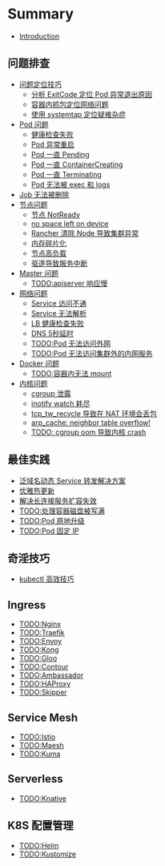 # Summary

- [Introduction](README.md)

## 问题排查

- [问题定位技巧](troubleshooting/debug-skill/README.md)
  - [分析 ExitCode 定位 Pod 异常退出原因](troubleshooting/debug-skill/analysis-exitcode.md)
  - [容器内抓包定位网络问题](troubleshooting/debug-skill/capture-packets-in-container.md)
  - [使用 systemtap 定位疑难杂症](troubleshooting/debug-skill/use-systemtap-to-locate-problems.md)
- [Pod 问题]()
  - [健康检查失败](troubleshooting/pod/healthcheck-failed.md)
  - [Pod 异常重启](troubleshooting/pod/pod-restart.md)
  - [Pod 一直 Pending](troubleshooting/pod/pod-pending-forever.md)
  - [Pod 一直 ContainerCreating](troubleshooting/pod/pod-containercreating-forever.md)
  - [Pod 一直 Terminating](troubleshooting/pod/pod-terminating-forever.md)
  - [Pod 无法被 exec 和 logs](troubleshooting/pod/pod-cannot-exec-or-logs.md)
- [Job 无法被删除](troubleshooting/cannot-delete-job.md)
- [节点问题]()
  - [节点 NotReady](troubleshooting/node/node-notready.md)
  - [no space left on device](troubleshooting/node/no-space-left-on-device.md)
  - [Rancher 清除 Node 导致集群异常](troubleshooting/node/rancher-remove-node-cause-cluster-abnormal.md)
  - [内存碎片化](troubleshooting/node/memory-fragmentation.md)
  - [节点高负载](troubleshooting/node/high-load-on-node.md)
  - [驱逐导致服务中断](troubleshooting/node/eviction-leads-to-service-disruption.md)
- [Master 问题]()
  - [TODO:apiserver 响应慢]()
- [网络问题]()
  - [Service 访问不通](troubleshooting/network/service-unreachable.md)
  - [Service 无法解析](troubleshooting/network/service-cannot-resolve.md)
  - [LB 健康检查失败](troubleshooting/network/lb-healthcheck-failed.md)
  - [DNS 5秒延时](troubleshooting/network/dns-lookup-5s-delay.md)
  - [TODO:Pod 无法访问外网]()
  - [TODO:Pod 无法访问集群外的内网服务]()
- [Docker 问题]()
  - [TODO:容器内无法 mount]()
- [内核问题]()
  - [cgroup 泄露](troubleshooting/kernel/cgroup-leaking.md)
  - [inotify watch 耗尽](troubleshooting/kernel/runnig-out-of-inotify-watches.md)
  - [tcp_tw_recycle 导致在 NAT 环境会丢包](troubleshooting/kernel/lost-packets-in-nat-environment-once-enable-tcp_tw_recycle.md)
  - [arp_cache: neighbor table overflow!](troubleshooting/kernel/arp_cache-neighbor-table-overflow.md)
  - [TODO: cgroup oom 导致内核 crash]()

## 最佳实践

- [泛域名动态 Service 转发解决方案](solution/wildcard-domain-forward.md)
- [优雅热更新](solution/kubernetes-grace-update.md)
- [解决长连接服务扩容失效](solution/scale-keepalive-service.md)
- [TODO:处理容器磁盘被写满](solution/handle-disk-full.md)
- [TODO:Pod 原地升级]()
- [TODO:Pod 固定 IP]()

## 奇淫技巧

- [kubectl 高效技巧](trick/efficient-kubectl.md)

## Ingress

- [TODO:Nginx]()
- [TODO:Traefik]()
- [TODO:Envoy]()
- [TODO:Kong]()
- [TODO:Gloo]()
- [TODO:Contour]()
- [TODO:Ambassador]()
- [TODO:HAProxy]()
- [TODO:Skipper]()

## Service Mesh

- [TODO:Istio]()
- [TODO:Maesh]()
- [TODO:Kuma]()

## Serverless

- [TODO:Knative]()

## K8S 配置管理

- [TODO:Helm]()
- [TODO:Kustomize]()
